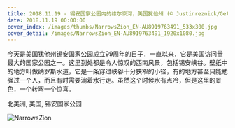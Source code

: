 ```yaml
---
title: 2018.11.19 - 锡安国家公园内的维尔京河，美国犹他州 (© Justinreznick/Getty Images)
date: 2018.11.19 00:00:00
cover_index: /images/thumbs/NarrowsZion_EN-AU8919763491_533x300.jpg
cover_detail: /images/NarrowsZion_EN-AU8919763491_1920x1080.jpg
---
```


今天是美国犹他州锡安国家公园成立99周年的日子，一直以来，它是美国访问量最大的国家公园之一。这里到处都是令人惊叹的西南风景，包括锡安峡谷。壁纸中的地方叫做纳罗斯水道，它是一条穿过峡谷十分狭窄的小径，有的地方甚至只能勉强过一个人，而且有时需要淌着水行走。虽然这个时候水有点冷，但是这里的景色，一个转弯一个惊喜。

北美洲, 美国, 锡安国家公园

![NarrowsZion](/images/NarrowsZion_EN-AU8919763491_1920x1080.jpg)
